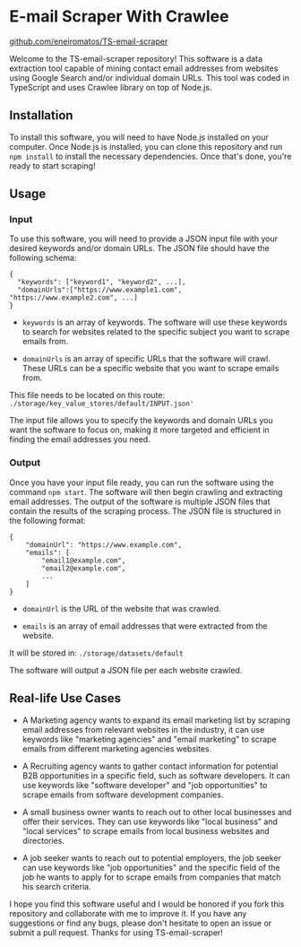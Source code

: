 # E-mail Scraper With Crawlee

[github.com/eneiromatos/TS-email-scraper](https://github.com/eneiromatos/TS-email-scraper)

Welcome to the TS-email-scraper repository! This software is a data extraction tool capable of mining contact email addresses from websites using Google Search and/or individual domain URLs. This tool was coded in TypeScript and uses Crawlee library on top of Node.js.

## Installation

To install this software, you will need to have Node.js installed on your computer. Once Node.js is installed, you can clone this repository and run `npm install` to install the necessary dependencies. Once that's done, you're ready to start scraping!

## Usage

### Input

To use this software, you will need to provide a JSON input file with your desired keywords and/or domain URLs. The JSON file should have the following schema:

````
{
  "keywords": ["keyword1", "keyword2", ...],
  "domainUrls":["https://www.example1.com", "https://www.example2.com", ...]
}
````

- `keywords` is an array of keywords. The software will use these keywords to search for websites related to the specific subject you want to scrape emails from.

- `domainUrls` is an array of specific URLs that the software will crawl. These URLs can be a specific website that you want to scrape emails from.

This file needs to be located on this route: `./storage/key_value_stores/default/INPUT.json'` 

The input file allows you to specify the keywords and domain URLs you want the software to focus on, making it more targeted and efficient in finding the email addresses you need.

### Output

Once you have your input file ready, you can run the software using the command `npm start`. The software will then begin crawling and extracting email addresses. The output of the software is multiple JSON files that contain the results of the scraping process. The JSON file is structured in the following format:

```
{
	"domainUrl": "https://www.example.com",
	"emails": [
		"email1@example.com",
		"email2@example.com",
		...
	]
}
```

- `domainUrl` is the URL of the website that was crawled.

- `emails` is an array of email addresses that were extracted from the website.

It will be stored in: `./storage/datasets/default`

The software will output a JSON file per each website crawled.

## Real-life Use Cases

- A Marketing agency wants to expand its email marketing list by scraping email addresses from relevant websites in the industry, it can use keywords like "marketing agencies" and "email marketing" to scrape emails from different marketing agencies websites.

- A Recruiting agency wants to gather contact information for potential B2B opportunities in a specific field, such as software developers. It can use keywords like "software developer" and "job opportunities" to scrape emails from software development companies.

- A small business owner wants to reach out to other local businesses and offer their services. They can use keywords like "local business" and "local services" to scrape emails from local business websites and directories.

- A job seeker wants to reach out to potential employers, the job seeker can use keywords like "job opportunities" and the specific field of the job he wants to apply for to scrape emails from companies that match his search criteria.

I hope you find this software useful and I would be honored if you fork this repository and collaborate with me to improve it. If you have any suggestions or find any bugs, please don't hesitate to open an issue or submit a pull request. Thanks for using TS-email-scraper!

